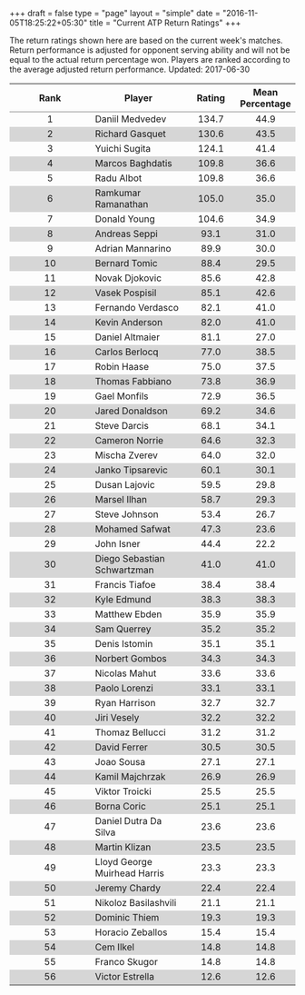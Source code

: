 +++
draft = false
type = "page" 
layout = "simple"
date = "2016-11-05T18:25:22+05:30"
title = "Current ATP Return Ratings"
+++

The return ratings shown here are based on the current week's matches. Return performance is adjusted for opponent serving ability and will not be equal to the actual return percentage won. Players are ranked according to the average adjusted return performance. Updated: 2017-06-30

<table class='gmisc_table' style='border-collapse: collapse; margin-top: 1em; margin-bottom: 1em;' >
<thead>
<tr>
<th style='border-bottom: 1px solid grey; border-top: 2px solid grey; text-align: center;'>Rank</th>
<th style='border-bottom: 1px solid grey; border-top: 2px solid grey; text-align: center;'>Player</th>
<th style='border-bottom: 1px solid grey; border-top: 2px solid grey; text-align: center;'>Rating</th>
<th style='border-bottom: 1px solid grey; border-top: 2px solid grey; text-align: center;'>Mean Percentage</th>
</tr>
</thead>
<tbody>
<tr>
<td style='width:40%; text-align: center;'>1</td>
<td style='width:40%; text-align: left;'>Daniil Medvedev</td>
<td style='width:40%; text-align: center;'>134.7</td>
<td style='width:40%; text-align: center;'>44.9</td>
</tr>
<tr style='background-color: #d6d6d6;'>
<td style='width:40%; background-color: #d6d6d6; text-align: center;'>2</td>
<td style='width:40%; background-color: #d6d6d6; text-align: left;'>Richard Gasquet</td>
<td style='width:40%; background-color: #d6d6d6; text-align: center;'>130.6</td>
<td style='width:40%; background-color: #d6d6d6; text-align: center;'>43.5</td>
</tr>
<tr>
<td style='width:40%; text-align: center;'>3</td>
<td style='width:40%; text-align: left;'>Yuichi Sugita</td>
<td style='width:40%; text-align: center;'>124.1</td>
<td style='width:40%; text-align: center;'>41.4</td>
</tr>
<tr style='background-color: #d6d6d6;'>
<td style='width:40%; background-color: #d6d6d6; text-align: center;'>4</td>
<td style='width:40%; background-color: #d6d6d6; text-align: left;'>Marcos Baghdatis</td>
<td style='width:40%; background-color: #d6d6d6; text-align: center;'>109.8</td>
<td style='width:40%; background-color: #d6d6d6; text-align: center;'>36.6</td>
</tr>
<tr>
<td style='width:40%; text-align: center;'>5</td>
<td style='width:40%; text-align: left;'>Radu Albot</td>
<td style='width:40%; text-align: center;'>109.8</td>
<td style='width:40%; text-align: center;'>36.6</td>
</tr>
<tr style='background-color: #d6d6d6;'>
<td style='width:40%; background-color: #d6d6d6; text-align: center;'>6</td>
<td style='width:40%; background-color: #d6d6d6; text-align: left;'>Ramkumar Ramanathan</td>
<td style='width:40%; background-color: #d6d6d6; text-align: center;'>105.0</td>
<td style='width:40%; background-color: #d6d6d6; text-align: center;'>35.0</td>
</tr>
<tr>
<td style='width:40%; text-align: center;'>7</td>
<td style='width:40%; text-align: left;'>Donald Young</td>
<td style='width:40%; text-align: center;'>104.6</td>
<td style='width:40%; text-align: center;'>34.9</td>
</tr>
<tr style='background-color: #d6d6d6;'>
<td style='width:40%; background-color: #d6d6d6; text-align: center;'>8</td>
<td style='width:40%; background-color: #d6d6d6; text-align: left;'>Andreas Seppi</td>
<td style='width:40%; background-color: #d6d6d6; text-align: center;'>93.1</td>
<td style='width:40%; background-color: #d6d6d6; text-align: center;'>31.0</td>
</tr>
<tr>
<td style='width:40%; text-align: center;'>9</td>
<td style='width:40%; text-align: left;'>Adrian Mannarino</td>
<td style='width:40%; text-align: center;'>89.9</td>
<td style='width:40%; text-align: center;'>30.0</td>
</tr>
<tr style='background-color: #d6d6d6;'>
<td style='width:40%; background-color: #d6d6d6; text-align: center;'>10</td>
<td style='width:40%; background-color: #d6d6d6; text-align: left;'>Bernard Tomic</td>
<td style='width:40%; background-color: #d6d6d6; text-align: center;'>88.4</td>
<td style='width:40%; background-color: #d6d6d6; text-align: center;'>29.5</td>
</tr>
<tr>
<td style='width:40%; text-align: center;'>11</td>
<td style='width:40%; text-align: left;'>Novak Djokovic</td>
<td style='width:40%; text-align: center;'>85.6</td>
<td style='width:40%; text-align: center;'>42.8</td>
</tr>
<tr style='background-color: #d6d6d6;'>
<td style='width:40%; background-color: #d6d6d6; text-align: center;'>12</td>
<td style='width:40%; background-color: #d6d6d6; text-align: left;'>Vasek Pospisil</td>
<td style='width:40%; background-color: #d6d6d6; text-align: center;'>85.1</td>
<td style='width:40%; background-color: #d6d6d6; text-align: center;'>42.6</td>
</tr>
<tr>
<td style='width:40%; text-align: center;'>13</td>
<td style='width:40%; text-align: left;'>Fernando Verdasco</td>
<td style='width:40%; text-align: center;'>82.1</td>
<td style='width:40%; text-align: center;'>41.0</td>
</tr>
<tr style='background-color: #d6d6d6;'>
<td style='width:40%; background-color: #d6d6d6; text-align: center;'>14</td>
<td style='width:40%; background-color: #d6d6d6; text-align: left;'>Kevin Anderson</td>
<td style='width:40%; background-color: #d6d6d6; text-align: center;'>82.0</td>
<td style='width:40%; background-color: #d6d6d6; text-align: center;'>41.0</td>
</tr>
<tr>
<td style='width:40%; text-align: center;'>15</td>
<td style='width:40%; text-align: left;'>Daniel Altmaier</td>
<td style='width:40%; text-align: center;'>81.1</td>
<td style='width:40%; text-align: center;'>27.0</td>
</tr>
<tr style='background-color: #d6d6d6;'>
<td style='width:40%; background-color: #d6d6d6; text-align: center;'>16</td>
<td style='width:40%; background-color: #d6d6d6; text-align: left;'>Carlos Berlocq</td>
<td style='width:40%; background-color: #d6d6d6; text-align: center;'>77.0</td>
<td style='width:40%; background-color: #d6d6d6; text-align: center;'>38.5</td>
</tr>
<tr>
<td style='width:40%; text-align: center;'>17</td>
<td style='width:40%; text-align: left;'>Robin Haase</td>
<td style='width:40%; text-align: center;'>75.0</td>
<td style='width:40%; text-align: center;'>37.5</td>
</tr>
<tr style='background-color: #d6d6d6;'>
<td style='width:40%; background-color: #d6d6d6; text-align: center;'>18</td>
<td style='width:40%; background-color: #d6d6d6; text-align: left;'>Thomas Fabbiano</td>
<td style='width:40%; background-color: #d6d6d6; text-align: center;'>73.8</td>
<td style='width:40%; background-color: #d6d6d6; text-align: center;'>36.9</td>
</tr>
<tr>
<td style='width:40%; text-align: center;'>19</td>
<td style='width:40%; text-align: left;'>Gael Monfils</td>
<td style='width:40%; text-align: center;'>72.9</td>
<td style='width:40%; text-align: center;'>36.5</td>
</tr>
<tr style='background-color: #d6d6d6;'>
<td style='width:40%; background-color: #d6d6d6; text-align: center;'>20</td>
<td style='width:40%; background-color: #d6d6d6; text-align: left;'>Jared Donaldson</td>
<td style='width:40%; background-color: #d6d6d6; text-align: center;'>69.2</td>
<td style='width:40%; background-color: #d6d6d6; text-align: center;'>34.6</td>
</tr>
<tr>
<td style='width:40%; text-align: center;'>21</td>
<td style='width:40%; text-align: left;'>Steve Darcis</td>
<td style='width:40%; text-align: center;'>68.1</td>
<td style='width:40%; text-align: center;'>34.1</td>
</tr>
<tr style='background-color: #d6d6d6;'>
<td style='width:40%; background-color: #d6d6d6; text-align: center;'>22</td>
<td style='width:40%; background-color: #d6d6d6; text-align: left;'>Cameron Norrie</td>
<td style='width:40%; background-color: #d6d6d6; text-align: center;'>64.6</td>
<td style='width:40%; background-color: #d6d6d6; text-align: center;'>32.3</td>
</tr>
<tr>
<td style='width:40%; text-align: center;'>23</td>
<td style='width:40%; text-align: left;'>Mischa Zverev</td>
<td style='width:40%; text-align: center;'>64.0</td>
<td style='width:40%; text-align: center;'>32.0</td>
</tr>
<tr style='background-color: #d6d6d6;'>
<td style='width:40%; background-color: #d6d6d6; text-align: center;'>24</td>
<td style='width:40%; background-color: #d6d6d6; text-align: left;'>Janko Tipsarevic</td>
<td style='width:40%; background-color: #d6d6d6; text-align: center;'>60.1</td>
<td style='width:40%; background-color: #d6d6d6; text-align: center;'>30.1</td>
</tr>
<tr>
<td style='width:40%; text-align: center;'>25</td>
<td style='width:40%; text-align: left;'>Dusan Lajovic</td>
<td style='width:40%; text-align: center;'>59.5</td>
<td style='width:40%; text-align: center;'>29.8</td>
</tr>
<tr style='background-color: #d6d6d6;'>
<td style='width:40%; background-color: #d6d6d6; text-align: center;'>26</td>
<td style='width:40%; background-color: #d6d6d6; text-align: left;'>Marsel Ilhan</td>
<td style='width:40%; background-color: #d6d6d6; text-align: center;'>58.7</td>
<td style='width:40%; background-color: #d6d6d6; text-align: center;'>29.3</td>
</tr>
<tr>
<td style='width:40%; text-align: center;'>27</td>
<td style='width:40%; text-align: left;'>Steve Johnson</td>
<td style='width:40%; text-align: center;'>53.4</td>
<td style='width:40%; text-align: center;'>26.7</td>
</tr>
<tr style='background-color: #d6d6d6;'>
<td style='width:40%; background-color: #d6d6d6; text-align: center;'>28</td>
<td style='width:40%; background-color: #d6d6d6; text-align: left;'>Mohamed Safwat</td>
<td style='width:40%; background-color: #d6d6d6; text-align: center;'>47.3</td>
<td style='width:40%; background-color: #d6d6d6; text-align: center;'>23.6</td>
</tr>
<tr>
<td style='width:40%; text-align: center;'>29</td>
<td style='width:40%; text-align: left;'>John Isner</td>
<td style='width:40%; text-align: center;'>44.4</td>
<td style='width:40%; text-align: center;'>22.2</td>
</tr>
<tr style='background-color: #d6d6d6;'>
<td style='width:40%; background-color: #d6d6d6; text-align: center;'>30</td>
<td style='width:40%; background-color: #d6d6d6; text-align: left;'>Diego Sebastian Schwartzman</td>
<td style='width:40%; background-color: #d6d6d6; text-align: center;'>41.0</td>
<td style='width:40%; background-color: #d6d6d6; text-align: center;'>41.0</td>
</tr>
<tr>
<td style='width:40%; text-align: center;'>31</td>
<td style='width:40%; text-align: left;'>Francis Tiafoe</td>
<td style='width:40%; text-align: center;'>38.4</td>
<td style='width:40%; text-align: center;'>38.4</td>
</tr>
<tr style='background-color: #d6d6d6;'>
<td style='width:40%; background-color: #d6d6d6; text-align: center;'>32</td>
<td style='width:40%; background-color: #d6d6d6; text-align: left;'>Kyle Edmund</td>
<td style='width:40%; background-color: #d6d6d6; text-align: center;'>38.3</td>
<td style='width:40%; background-color: #d6d6d6; text-align: center;'>38.3</td>
</tr>
<tr>
<td style='width:40%; text-align: center;'>33</td>
<td style='width:40%; text-align: left;'>Matthew Ebden</td>
<td style='width:40%; text-align: center;'>35.9</td>
<td style='width:40%; text-align: center;'>35.9</td>
</tr>
<tr style='background-color: #d6d6d6;'>
<td style='width:40%; background-color: #d6d6d6; text-align: center;'>34</td>
<td style='width:40%; background-color: #d6d6d6; text-align: left;'>Sam Querrey</td>
<td style='width:40%; background-color: #d6d6d6; text-align: center;'>35.2</td>
<td style='width:40%; background-color: #d6d6d6; text-align: center;'>35.2</td>
</tr>
<tr>
<td style='width:40%; text-align: center;'>35</td>
<td style='width:40%; text-align: left;'>Denis Istomin</td>
<td style='width:40%; text-align: center;'>35.1</td>
<td style='width:40%; text-align: center;'>35.1</td>
</tr>
<tr style='background-color: #d6d6d6;'>
<td style='width:40%; background-color: #d6d6d6; text-align: center;'>36</td>
<td style='width:40%; background-color: #d6d6d6; text-align: left;'>Norbert Gombos</td>
<td style='width:40%; background-color: #d6d6d6; text-align: center;'>34.3</td>
<td style='width:40%; background-color: #d6d6d6; text-align: center;'>34.3</td>
</tr>
<tr>
<td style='width:40%; text-align: center;'>37</td>
<td style='width:40%; text-align: left;'>Nicolas Mahut</td>
<td style='width:40%; text-align: center;'>33.6</td>
<td style='width:40%; text-align: center;'>33.6</td>
</tr>
<tr style='background-color: #d6d6d6;'>
<td style='width:40%; background-color: #d6d6d6; text-align: center;'>38</td>
<td style='width:40%; background-color: #d6d6d6; text-align: left;'>Paolo Lorenzi</td>
<td style='width:40%; background-color: #d6d6d6; text-align: center;'>33.1</td>
<td style='width:40%; background-color: #d6d6d6; text-align: center;'>33.1</td>
</tr>
<tr>
<td style='width:40%; text-align: center;'>39</td>
<td style='width:40%; text-align: left;'>Ryan Harrison</td>
<td style='width:40%; text-align: center;'>32.7</td>
<td style='width:40%; text-align: center;'>32.7</td>
</tr>
<tr style='background-color: #d6d6d6;'>
<td style='width:40%; background-color: #d6d6d6; text-align: center;'>40</td>
<td style='width:40%; background-color: #d6d6d6; text-align: left;'>Jiri Vesely</td>
<td style='width:40%; background-color: #d6d6d6; text-align: center;'>32.2</td>
<td style='width:40%; background-color: #d6d6d6; text-align: center;'>32.2</td>
</tr>
<tr>
<td style='width:40%; text-align: center;'>41</td>
<td style='width:40%; text-align: left;'>Thomaz Bellucci</td>
<td style='width:40%; text-align: center;'>31.2</td>
<td style='width:40%; text-align: center;'>31.2</td>
</tr>
<tr style='background-color: #d6d6d6;'>
<td style='width:40%; background-color: #d6d6d6; text-align: center;'>42</td>
<td style='width:40%; background-color: #d6d6d6; text-align: left;'>David Ferrer</td>
<td style='width:40%; background-color: #d6d6d6; text-align: center;'>30.5</td>
<td style='width:40%; background-color: #d6d6d6; text-align: center;'>30.5</td>
</tr>
<tr>
<td style='width:40%; text-align: center;'>43</td>
<td style='width:40%; text-align: left;'>Joao Sousa</td>
<td style='width:40%; text-align: center;'>27.1</td>
<td style='width:40%; text-align: center;'>27.1</td>
</tr>
<tr style='background-color: #d6d6d6;'>
<td style='width:40%; background-color: #d6d6d6; text-align: center;'>44</td>
<td style='width:40%; background-color: #d6d6d6; text-align: left;'>Kamil Majchrzak</td>
<td style='width:40%; background-color: #d6d6d6; text-align: center;'>26.9</td>
<td style='width:40%; background-color: #d6d6d6; text-align: center;'>26.9</td>
</tr>
<tr>
<td style='width:40%; text-align: center;'>45</td>
<td style='width:40%; text-align: left;'>Viktor Troicki</td>
<td style='width:40%; text-align: center;'>25.5</td>
<td style='width:40%; text-align: center;'>25.5</td>
</tr>
<tr style='background-color: #d6d6d6;'>
<td style='width:40%; background-color: #d6d6d6; text-align: center;'>46</td>
<td style='width:40%; background-color: #d6d6d6; text-align: left;'>Borna Coric</td>
<td style='width:40%; background-color: #d6d6d6; text-align: center;'>25.1</td>
<td style='width:40%; background-color: #d6d6d6; text-align: center;'>25.1</td>
</tr>
<tr>
<td style='width:40%; text-align: center;'>47</td>
<td style='width:40%; text-align: left;'>Daniel Dutra Da Silva</td>
<td style='width:40%; text-align: center;'>23.6</td>
<td style='width:40%; text-align: center;'>23.6</td>
</tr>
<tr style='background-color: #d6d6d6;'>
<td style='width:40%; background-color: #d6d6d6; text-align: center;'>48</td>
<td style='width:40%; background-color: #d6d6d6; text-align: left;'>Martin Klizan</td>
<td style='width:40%; background-color: #d6d6d6; text-align: center;'>23.5</td>
<td style='width:40%; background-color: #d6d6d6; text-align: center;'>23.5</td>
</tr>
<tr>
<td style='width:40%; text-align: center;'>49</td>
<td style='width:40%; text-align: left;'>Lloyd George Muirhead Harris</td>
<td style='width:40%; text-align: center;'>23.3</td>
<td style='width:40%; text-align: center;'>23.3</td>
</tr>
<tr style='background-color: #d6d6d6;'>
<td style='width:40%; background-color: #d6d6d6; text-align: center;'>50</td>
<td style='width:40%; background-color: #d6d6d6; text-align: left;'>Jeremy Chardy</td>
<td style='width:40%; background-color: #d6d6d6; text-align: center;'>22.4</td>
<td style='width:40%; background-color: #d6d6d6; text-align: center;'>22.4</td>
</tr>
<tr>
<td style='width:40%; text-align: center;'>51</td>
<td style='width:40%; text-align: left;'>Nikoloz Basilashvili</td>
<td style='width:40%; text-align: center;'>21.1</td>
<td style='width:40%; text-align: center;'>21.1</td>
</tr>
<tr style='background-color: #d6d6d6;'>
<td style='width:40%; background-color: #d6d6d6; text-align: center;'>52</td>
<td style='width:40%; background-color: #d6d6d6; text-align: left;'>Dominic Thiem</td>
<td style='width:40%; background-color: #d6d6d6; text-align: center;'>19.3</td>
<td style='width:40%; background-color: #d6d6d6; text-align: center;'>19.3</td>
</tr>
<tr>
<td style='width:40%; text-align: center;'>53</td>
<td style='width:40%; text-align: left;'>Horacio Zeballos</td>
<td style='width:40%; text-align: center;'>15.4</td>
<td style='width:40%; text-align: center;'>15.4</td>
</tr>
<tr style='background-color: #d6d6d6;'>
<td style='width:40%; background-color: #d6d6d6; text-align: center;'>54</td>
<td style='width:40%; background-color: #d6d6d6; text-align: left;'>Cem Ilkel</td>
<td style='width:40%; background-color: #d6d6d6; text-align: center;'>14.8</td>
<td style='width:40%; background-color: #d6d6d6; text-align: center;'>14.8</td>
</tr>
<tr>
<td style='width:40%; text-align: center;'>55</td>
<td style='width:40%; text-align: left;'>Franco Skugor</td>
<td style='width:40%; text-align: center;'>14.8</td>
<td style='width:40%; text-align: center;'>14.8</td>
</tr>
<tr style='background-color: #d6d6d6;'>
<td style='width:40%; background-color: #d6d6d6; border-bottom: 2px solid grey; text-align: center;'>56</td>
<td style='width:40%; background-color: #d6d6d6; border-bottom: 2px solid grey; text-align: left;'>Victor Estrella</td>
<td style='width:40%; background-color: #d6d6d6; border-bottom: 2px solid grey; text-align: center;'>12.6</td>
<td style='width:40%; background-color: #d6d6d6; border-bottom: 2px solid grey; text-align: center;'>12.6</td>
</tr>
</tbody>
</table>
